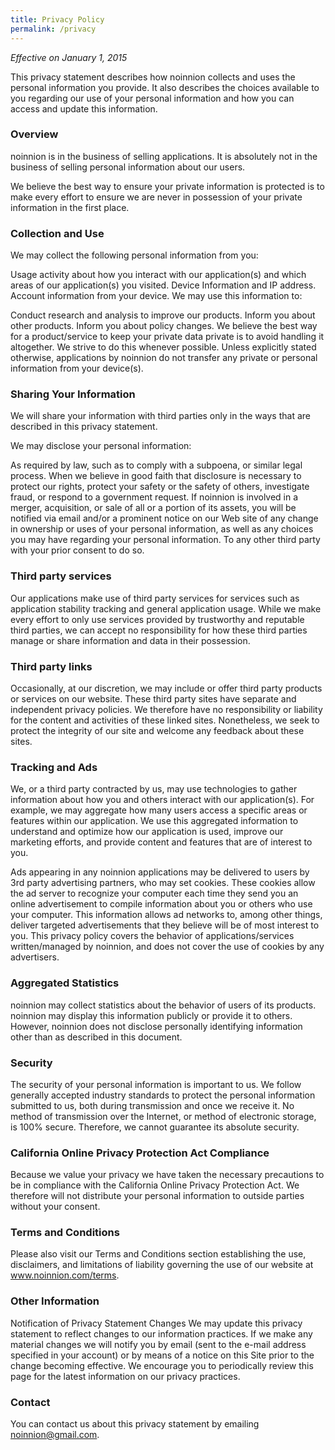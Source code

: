 ```yaml
---
title: Privacy Policy
permalink: /privacy
---
```


*Effective on January 1, 2015*

This privacy statement describes how noinnion collects and uses the personal information you provide. It also describes the choices available to you regarding our use of your personal information and how you can access and update this information.

### Overview
noinnion is in the business of selling applications. It is absolutely not in the business of selling personal information about our users.

We believe the best way to ensure your private information is protected is to make every effort to ensure we are never in possession of your private information in the first place.

### Collection and Use
We may collect the following personal information from you:

Usage activity about how you interact with our application(s) and which areas of our application(s) you visited.
Device Information and IP address.
Account information from your device.
We may use this information to:

Conduct research and analysis to improve our products.
Inform you about other products.
Inform you about policy changes.
We believe the best way for a product/service to keep your private data private is to avoid handling it altogether. We strive to do this whenever possible. Unless explicitly stated otherwise, applications by noinnion do not transfer any private or personal information from your device(s).

### Sharing Your Information
We will share your information with third parties only in the ways that are described in this privacy statement.

We may disclose your personal information:

As required by law, such as to comply with a subpoena, or similar legal process.
When we believe in good faith that disclosure is necessary to protect our rights, protect your safety or the safety of others, investigate fraud, or respond to a government request.
If noinnion is involved in a merger, acquisition, or sale of all or a portion of its assets, you will be notified via email and/or a prominent notice on our Web site of any change in ownership or uses of your personal information, as well as any choices you may have regarding your personal information.
To any other third party with your prior consent to do so.

### Third party services
Our applications make use of third party services for services such as application stability tracking and general application usage. While we make every effort to only use services provided by trustworthy and reputable third parties, we can accept no responsibility for how these third parties manage or share information and data in their possession.

### Third party links
Occasionally, at our discretion, we may include or offer third party products or services on our website. These third party sites have separate and independent privacy policies. We therefore have no responsibility or liability for the content and activities of these linked sites. Nonetheless, we seek to protect the integrity of our site and welcome any feedback about these sites.

### Tracking and Ads
We, or a third party contracted by us, may use technologies to gather information about how you and others interact with our application(s). For example, we may aggregate how many users access a specific areas or features within our application. We use this aggregated information to understand and optimize how our application is used, improve our marketing efforts, and provide content and features that are of interest to you.

Ads appearing in any noinnion applications may be delivered to users by 3rd party advertising partners, who may set cookies. These cookies allow the ad server to recognize your computer each time they send you an online advertisement to compile information about you or others who use your computer. This information allows ad networks to, among other things, deliver targeted advertisements that they believe will be of most interest to you. This privacy policy covers the behavior of applications/services written/managed by noinnion, and does not cover the use of cookies by any advertisers.

### Aggregated Statistics
noinnion may collect statistics about the behavior of users of its products. noinnion may display this information publicly or provide it to others. However, noinnion does not disclose personally identifying information other than as described in this document.

### Security
The security of your personal information is important to us. We follow generally accepted industry standards to protect the personal information submitted to us, both during transmission and once we receive it. No method of transmission over the Internet, or method of electronic storage, is 100% secure. Therefore, we cannot guarantee its absolute security.

### California Online Privacy Protection Act Compliance
Because we value your privacy we have taken the necessary precautions to be in compliance with the California Online Privacy Protection Act. We therefore will not distribute your personal information to outside parties without your consent.

### Terms and Conditions
Please also visit our Terms and Conditions section establishing the use, disclaimers, and limitations of liability governing the use of our website at www.noinnion.com/terms.

### Other Information
Notification of Privacy Statement Changes
We may update this privacy statement to reflect changes to our information practices. If we make any material changes we will notify you by email (sent to the e-mail address specified in your account) or by means of a notice on this Site prior to the change becoming effective. We encourage you to periodically review this page for the latest information on our privacy practices.

### Contact
You can contact us about this privacy statement by emailing noinnion@gmail.com.